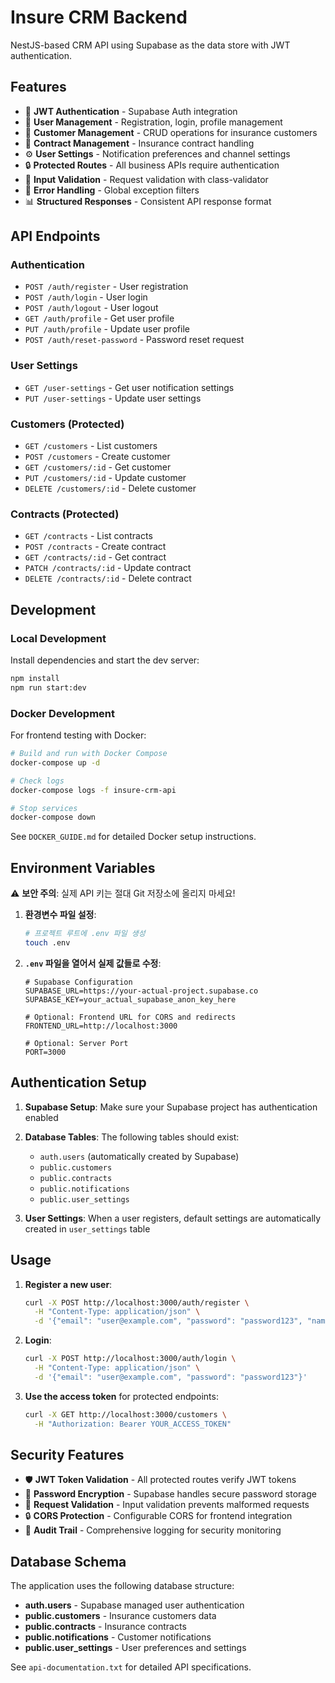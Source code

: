 # Insure CRM Backend

NestJS-based CRM API using Supabase as the data store with JWT authentication.

## Features

- 🔐 **JWT Authentication** - Supabase Auth integration
- 👥 **User Management** - Registration, login, profile management
- 🏢 **Customer Management** - CRUD operations for insurance customers
- 📄 **Contract Management** - Insurance contract handling
- ⚙️ **User Settings** - Notification preferences and channel settings
- 🔒 **Protected Routes** - All business APIs require authentication
- 📝 **Input Validation** - Request validation with class-validator
- 🚨 **Error Handling** - Global exception filters
- 📊 **Structured Responses** - Consistent API response format

## API Endpoints

### Authentication

- `POST /auth/register` - User registration
- `POST /auth/login` - User login
- `POST /auth/logout` - User logout
- `GET /auth/profile` - Get user profile
- `PUT /auth/profile` - Update user profile
- `POST /auth/reset-password` - Password reset request

### User Settings

- `GET /user-settings` - Get user notification settings
- `PUT /user-settings` - Update user settings

### Customers (Protected)

- `GET /customers` - List customers
- `POST /customers` - Create customer
- `GET /customers/:id` - Get customer
- `PUT /customers/:id` - Update customer
- `DELETE /customers/:id` - Delete customer

### Contracts (Protected)

- `GET /contracts` - List contracts
- `POST /contracts` - Create contract
- `GET /contracts/:id` - Get contract
- `PATCH /contracts/:id` - Update contract
- `DELETE /contracts/:id` - Delete contract

## Development

### Local Development

Install dependencies and start the dev server:

```bash
npm install
npm run start:dev
```

### Docker Development

For frontend testing with Docker:

```bash
# Build and run with Docker Compose
docker-compose up -d

# Check logs
docker-compose logs -f insure-crm-api

# Stop services
docker-compose down
```

See `DOCKER_GUIDE.md` for detailed Docker setup instructions.

## Environment Variables

⚠️ **보안 주의**: 실제 API 키는 절대 Git 저장소에 올리지 마세요!

1. **환경변수 파일 설정**:

   ```bash
   # 프로젝트 루트에 .env 파일 생성
   touch .env
   ```

2. **`.env` 파일을 열어서 실제 값들로 수정**:

   ```env
   # Supabase Configuration
   SUPABASE_URL=https://your-actual-project.supabase.co
   SUPABASE_KEY=your_actual_supabase_anon_key_here

   # Optional: Frontend URL for CORS and redirects
   FRONTEND_URL=http://localhost:3000

   # Optional: Server Port
   PORT=3000
   ```

## Authentication Setup

1. **Supabase Setup**: Make sure your Supabase project has authentication enabled
2. **Database Tables**: The following tables should exist:

   - `auth.users` (automatically created by Supabase)
   - `public.customers`
   - `public.contracts`
   - `public.notifications`
   - `public.user_settings`

3. **User Settings**: When a user registers, default settings are automatically created in `user_settings` table

## Usage

1. **Register a new user**:

   ```bash
   curl -X POST http://localhost:3000/auth/register \
     -H "Content-Type: application/json" \
     -d '{"email": "user@example.com", "password": "password123", "name": "John Doe"}'
   ```

2. **Login**:

   ```bash
   curl -X POST http://localhost:3000/auth/login \
     -H "Content-Type: application/json" \
     -d '{"email": "user@example.com", "password": "password123"}'
   ```

3. **Use the access token** for protected endpoints:
   ```bash
   curl -X GET http://localhost:3000/customers \
     -H "Authorization: Bearer YOUR_ACCESS_TOKEN"
   ```

## Security Features

- 🛡️ **JWT Token Validation** - All protected routes verify JWT tokens
- 🔐 **Password Encryption** - Supabase handles secure password storage
- 🚫 **Request Validation** - Input validation prevents malformed requests
- 🔒 **CORS Protection** - Configurable CORS for frontend integration
- 📝 **Audit Trail** - Comprehensive logging for security monitoring

## Database Schema

The application uses the following database structure:

- **auth.users** - Supabase managed user authentication
- **public.customers** - Insurance customers data
- **public.contracts** - Insurance contracts
- **public.notifications** - Customer notifications
- **public.user_settings** - User preferences and settings

See `api-documentation.txt` for detailed API specifications.

